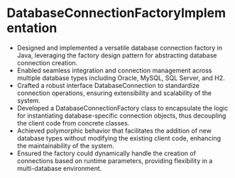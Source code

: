 # DatabaseConnectionFactoryImplementation
<ul>
  <li>Designed and implemented a versatile database connection factory in Java, leveraging the factory design pattern for abstracting database connection creation.
</li>
  <li>Enabled seamless integration and connection management across multiple database types including Oracle, MySQL, SQL Server, and H2.
</li>
  <li>Crafted a robust interface DatabaseConnection to standardize connection operations, ensuring extensibility and scalability of the system.
</li>
  <li>Developed a DatabaseConnectionFactory class to encapsulate the logic for instantiating database-specific connection objects, thus decoupling the client code from concrete classes.
</li>
  <li>Achieved polymorphic behavior that facilitates the addition of new database types without modifying the existing client code, enhancing the maintainability of the system.
</li>
  <li>Ensured the factory could dynamically handle the creation of connections based on runtime parameters, providing flexibility in a multi-database environment.
</li>
</ul>
